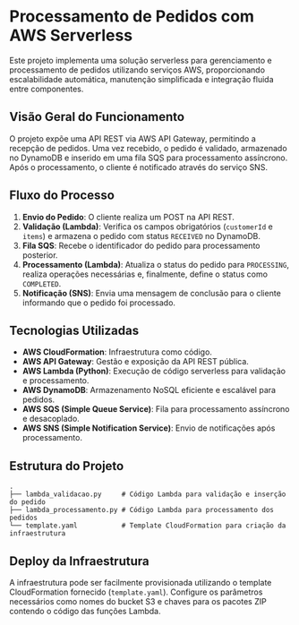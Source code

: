 # Processamento de Pedidos com AWS Serverless

Este projeto implementa uma solução serverless para gerenciamento e processamento de pedidos utilizando serviços AWS, proporcionando escalabilidade automática, manutenção simplificada e integração fluida entre componentes.

## Visão Geral do Funcionamento

O projeto expõe uma API REST via AWS API Gateway, permitindo a recepção de pedidos. Uma vez recebido, o pedido é validado, armazenado no DynamoDB e inserido em uma fila SQS para processamento assíncrono. Após o processamento, o cliente é notificado através do serviço SNS.

## Fluxo do Processo

1. **Envio do Pedido**: O cliente realiza um POST na API REST.
2. **Validação (Lambda)**: Verifica os campos obrigatórios (`customerId` e `items`) e armazena o pedido com status `RECEIVED` no DynamoDB.
3. **Fila SQS**: Recebe o identificador do pedido para processamento posterior.
4. **Processamento (Lambda)**: Atualiza o status do pedido para `PROCESSING`, realiza operações necessárias e, finalmente, define o status como `COMPLETED`.
5. **Notificação (SNS)**: Envia uma mensagem de conclusão para o cliente informando que o pedido foi processado.

## Tecnologias Utilizadas

- **AWS CloudFormation**: Infraestrutura como código.
- **AWS API Gateway**: Gestão e exposição da API REST pública.
- **AWS Lambda (Python)**: Execução de código serverless para validação e processamento.
- **AWS DynamoDB**: Armazenamento NoSQL eficiente e escalável para pedidos.
- **AWS SQS (Simple Queue Service)**: Fila para processamento assíncrono e desacoplado.
- **AWS SNS (Simple Notification Service)**: Envio de notificações após processamento.

## Estrutura do Projeto

```
.
├── lambda_validacao.py     # Código Lambda para validação e inserção do pedido
├── lambda_processamento.py # Código Lambda para processamento dos pedidos
└── template.yaml           # Template CloudFormation para criação da infraestrutura
```

## Deploy da Infraestrutura

A infraestrutura pode ser facilmente provisionada utilizando o template CloudFormation fornecido (`template.yaml`). Configure os parâmetros necessários como nomes do bucket S3 e chaves para os pacotes ZIP contendo o código das funções Lambda.

